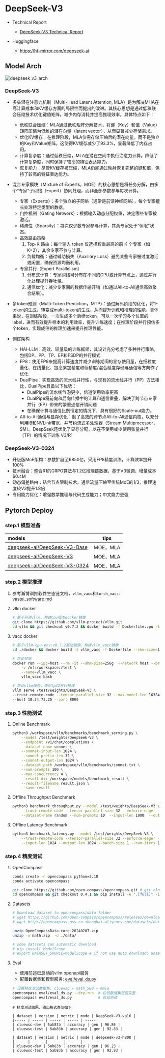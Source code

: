 # DeepSeek-V3

- Technical Report
    - [DeepSeek-V3 Technical Report](https://arxiv.org/abs/2412.19437)

- Huggingface
    - https://hf-mirror.com/deepseek-ai


## Model Arch

![deepseek_v3_arch](../../images/llm/deepseek_v3_arch.png)

### DeepSeek-V3
- 多头潜在注意力机制（Multi-Head Latent Attention, MLA）是为解决MHA在高计算成本和KV缓存方面的局限性而提出的改进。其核心思想是通过低秩联合压缩技术优化键值矩阵，减少内存消耗并提高推理效率。具体特点如下：
    - 低秩联合压缩：MLA通过低秩矩阵分解技术，将键（Key）和值（Value）矩阵压缩为低维的潜在向量（latent vector），从而显著减少存储需求。
    - 优化KV缓存：在推理阶段，MLA仅需存储压缩后的潜在向量，而不是独立的Key和Value矩阵。这使得KV缓存减少了93.3%，显著降低了内存占用。
    - 计算复杂度：通过低秩压缩，MLA在潜在空间中执行注意力计算，降低了计算复杂度，同时保持了较高的特征表达能力。
    - 恢复能力：尽管KV缓存被压缩，MLA仍能通过映射恢复完整的键和值，保持了较高的特征表达能力。

- 混合专家模块（Mixture of Experts，MOE）的核心思想是将任务分解，由多个“专家”子网络（Expert）协同处理，而非全部参数参与每次计算。
    - 专家（Experts）：多个独立的子网络（通常是前馈神经网络），每个专家擅长处理特定类型的数据。
    - 门控机制（Gating Network）：根据输入动态分配权重，决定哪些专家被激活。
    - 稀疏性（Sparsity）：每次仅少数专家参与计算，其余专家处于“休眠”状态。
    - 高效路由策略
        1. Top-K 路由：每个输入 token 仅选择权重最高的前 K 个专家（如 K=2），其余专家不参与计算。
        2. 负载均衡：通过辅助损失（Auxiliary Loss）避免某些专家被过度激活或闲置，确保资源均衡利用。
    - 专家并行（Expert Parallelism）
        1. 分布式计算：专家网络可分布在不同的GPU或计算节点上，通过并行化处理提升吞吐量。
        2. 通信优化：减少专家间的数据传输开销（如通过All-to-All通信高效聚合结果）。

- 多token预测（Multi-Token Prediction，MTP）：通过解码阶段的优化，将1-token的生成，转变成multi-token的生成，从而提升训练和推理的性能。具体来说，在训练阶段，一次生成多个后续token，可以一次学习多个位置的label，进而有效提升样本的利用效率，提升训练速度；在推理阶段并行预估多个token，实现成倍的推理加速来提升推理性能。
- 训练架构
    - HAI-LLM：高效、轻量级的训练框架，其设计充分考虑了多种并行策略，包括DP、PP、TP、EP和FSDP的并行模式
    - FP8：使用FP8来提高计算速度并减少训练期间的显存使用量，在细粒度量化、在线量化、提高累加精度和低精度/混合精度存储与通信等方向作了优化
    - DualPipe：实现高效的流水线并行性，与现有的流水线并行（PP）方法相比，DualPipe具备以下优势：
        - DualPipe的流水线气泡更少，信道使用效率更高
        - DualPipe将前向和后向传播中的计算和通信重叠，解决了跨节点专家并行（EP）带来的繁重通信开销问题
        - 在确保计算与通信比例恒定的情况下，具有很好的Scale-out能力。
    - All-to-All通信与显存优化：制了高效的跨节点All-to-All通信内核，以充分利用IB和NVLink带宽，并节约流式多处理器（Stream Multiprocessor，SM）。DeepSeek还优化了显存分配，以在不使用或少使用张量并行（TP）的情况下训练 V3/R1

### DeepSeek-V3-0324

- 升级版MoE架构：参数扩展至6850亿，采用FP8精度训练，计算效率提升100%
- 技术融合：整合R1的GRPO算法与1.2亿推理链数据，基于V3微调，增量成本$0.4M
- 动态偏差路由：结合节点限制技术，通信流量压缩至传统MoE的1/3，推理速度较V3提升1.8倍
- 专用能力优化：增强数学推理与代码生成能力；中文能力更强


## Pytorch Deploy

### step.1 模型准备
| models  |tips |
| :--- | :--: |
| [deepseek-ai/DeepSeek-V3-Base](https://hf-mirror.com/deepseek-ai/DeepSeek-V3-Base)  | MOE，MLA |
| [deepseek-ai/DeepSeek-V3](https://hf-mirror.com/deepseek-ai/DeepSeek-V3)  | MOE，MLA |
| [deepseek-ai/DeepSeek-V3-0324](https://hf-mirror.com/deepseek-ai/DeepSeek-V3-0324)  | MOE，MLA |


### step.2 模型推理

1. 参考瀚博训推软件生态链文档，`vllm_vacc`和`torch_vacc`: [vastai_software.md](../../../docs/vastai_software.md)
2. vllm docker
    ```bash
    # 基于开源vllm，构建cpu版本docker镜像
    git clone https://github.com/vllm-project/vllm.git
    cd vllm && git checkout v0.7.2 && docker build -f Dockerfile.cpu -t vllm-cpu-env:v0.7.2 --shm-size=32g . --no-cache && cd ..
    ```
3. vacc docker

    ```bash
    # 基于vllm-cpu-env:v0.7.2基础镜像，构建vllm_vacc镜像
    cd ./docker && docker build -t vllm_vacc -f Dockerfile --shm-size=16g . --no-cache

    # 启动容器
    docker run --ipc=host --rm -it --shm-size=256g  --network host --privileged \
        -v /nfs/workspace:/test \
        --name=vllm_vacc \
        vllm_vacc bash

    # 启动vllm服务，使用tp32并行推理
    vllm serve /test/weights/DeepSeek-V3 \
    --trust-remote-code --tensor-parallel-size 32 --max-model-len 16384 --enforce-eager \
    --host 10.24.73.25 --port 8000
    ```

### step.3 性能测试

1. Online Benchmark

    ```bash
    python3 /workspace/vllm/benchmarks/benchmark_serving.py \
        --model /test/weights/DeepSeek-V3 \
        --endpoint /v1/chat/completions \
        --dataset-name sonnet \
        --sonnet-input-len 1024 \
        --sonnet-prefix-len 32 \
        --sonnet-output-len 1024 \
        --dataset-path /workspace/vllm/benchmarks/sonnet.txt \
        --num-prompts 100 \
        --max-concurrency 4 \
        --result-dir /workspace/models/benchmark_result \
        --result-filename result.json \
        --save-result
    ```

2. Offline Throughput Benchmark

    ```bash
    python3 benchmark_throughput.py --model /test/weights/DeepSeek-V3 \
        --trust-remote-code --tensor-parallel-size 32 --enforce-eager --max-model-len 16384 \
        --dataset-name random --num-prompts 10  --input-len 1000  --output-len 1000
    ```

3. Offline Latency Benchmark

    ```bash
    python3 benchmark_latency.py --model /test/weights/DeepSeek-V3 \
        --trust-remote-code --tensor-parallel-size 32 --enforce-eager --max-model-len 16384 \
        --input-len 1024 --output-len 1024 --batch-size 1 --num-iters 10
    ```


### step.4 精度测试
1. OpenCompass
    ```bash
    conda create -n opencompass python=3.10
    conda activate opencompass

    git clone https://github.com/open-compass/opencompass.git # git clone https://ghfast.top/https://github.com/open-compass/opencompass.git
    cd opencompass && git checkout 0.4.1 && pip install -e ".[full]" -i https://mirrors.aliyun.com/pypi/simple/
    ```

2. Datasets
    ```bash
    # Download dataset to opencompass/data folder
    # wget https://github.com/open-compass/opencompass/releases/download/0.2.2.rc1/OpenCompassData-core-20240207.zip
    # wget http://opencompass.oss-cn-shanghai.aliyuncs.com/datasets/data/math.zip

    unzip OpenCompassData-core-20240207.zip
    unzip -o math.zip  -d ./data/

    # some datasets can automatic download
    # pip install ModelScope
    # export DATASET_SOURCE=ModelScope # if not use auto download: unset DATASET_SOURCE
    ```

3. Eval

    - 使用前述已启动的vllm openapi服务
    - 配置数据集和模型服务: [eval/eval_ds.py](./eval/eval_ds.py)

    ```bash
    # 设置精度测试数据集: cluewsc + math_500 + mmlu
    opencompass eval/eval_ds.py --dry-run  # 校验数据集是否完整
    opencompass eval/eval_ds.py            # 启动测试
    ```

    ```
    # 精度测试结果，输出格式类似如下

    | dataset | version | metric | mode | DeepSeek-V3-va16 |
    |----- | ----- | ----- | ----- | -----|
    | cluewsc-dev | 5ab83b | accuracy | gen | 96.86 |
    | cluewsc-test | 5ab83b | accuracy | gen | 92.83 |

    | dataset | version | metric | mode | deepseek-v3-h800 |
    |----- | ----- | ----- | ----- | -----|
    | cluewsc-dev | 5ab83b | accuracy | gen | 96.23 |
    | cluewsc-test | 5ab83b | accuracy | gen | 92.93 |
    ```

